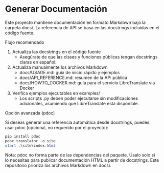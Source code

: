 # Generar Documentación

Este proyecto mantiene documentación en formato Markdown bajo la carpeta docs/. La referencia de API se basa en las docstrings incluidas en el código fuente.

Flujo recomendado

1) Actualiza las docstrings en el código fuente
   - Asegúrate de que las clases y funciones públicas tengan docstrings claras en español.
2) Actualiza manualmente los archivos Markdown
   - docs/USAGE.md: guía de inicio rápido y ejemplos
   - docs/API_REFERENCE.md: resumen de la API pública
   - docs/HOWTO_DOCKER.md: guía para el servicio LibreTranslate via Docker
3) Verifica ejemplos ejecutables en examples/
   - Los scripts .py deben poder ejecutarse sin modificaciones adicionales, asumiendo que LibreTranslate está disponible.

Opción avanzada (pdoc)

Si deseas generar una referencia automática desde docstrings, puedes usar pdoc (opcional, no requerido por el proyecto):

```powershell
pip install pdoc
pdoc translator -o site
start .\site\index.html
```

Nota: pdoc no forma parte de las dependencias del paquete. Úsalo solo si lo necesitas para publicar documentación HTML a partir de docstrings. Este repositorio prioriza los archivos Markdown en docs/.  
